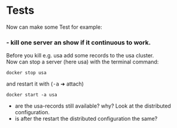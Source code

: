 # Tests
Now can make some Test for example:

### - kill one server an show if it continuous to work.

Before you kill e.g. usa add some records to the usa cluster.<br/>
Now can stop a server (here usa) with the terminal command:
    
    docker stop usa
    
and restart it with (<tt>-a</tt> &#x279c; attach)

    docker start -a usa
    
    
* are the usa-records still available? why? Look at the distributed configuration.
* is after the restart the distributed configuration the same?


    

    